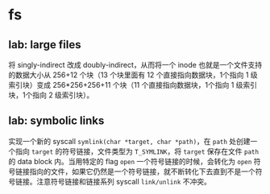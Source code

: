 # fs

## lab: large files

将 singly-indirect 改成 doubly-indirect，从而将一个 inode 也就是一个文件支持的数据大小从 256+12 个块（13 个块里面有 12 个直接指向数据块，1个指向 1 级索引块）变成 256*256+256+11 个块（11 个直接指向数据块，1个指向 1 级索引块，1个指向 2 级索引块）。

## lab: symbolic links

实现一个新的 syscall `symlink(char *target, char *path)`，在 `path` 处创建一个指向 `target` 的符号链接，文件类型为 `T_SYMLINK`，将 `target` 保存在文件 `path` 的 data block 内。当用特定的 flag `open` 一个符号链接的时候，会转化为 `open` 符号链接指向的文件，如果它仍然是一个符号链接，就不断转化下去直到不是一个符号链接。注意符号链接和链接系列 syscall `link/unlink` 不冲突。 